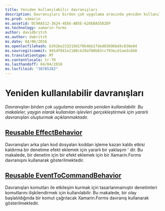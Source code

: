 ```yaml
---
title: Yeniden kullanılabilir davranışları
description: Davranışları birden çok uygulama arasında yeniden kullanılabilir. Bu makaleler, yaygın olarak kullanılan işlevleri gerçekleştirmek için yararlı davranışları oluşturmak açıklanmaktadır.
ms.prod: xamarin
ms.assetid: DC9AA512-3624-4EE6-AB5E-628EBA55D2DF
ms.technology: xamarin-forms
author: davidbritch
ms.author: dabritch
ms.date: 04/06/2016
ms.openlocfilehash: b391be233219d1f0b4bb1fded03696bd4c830e84
ms.sourcegitcommit: 945df041e2180cb20af08b83cc703ecd1aedc6b0
ms.translationtype: MT
ms.contentlocale: tr-TR
ms.lasthandoff: 04/04/2018
ms.locfileid: "30785282"
---
```

# <a name="reusable-behaviors"></a>Yeniden kullanılabilir davranışları

_Davranışları birden çok uygulama arasında yeniden kullanılabilir. Bu makaleler, yaygın olarak kullanılan işlevleri gerçekleştirmek için yararlı davranışları oluşturmak açıklanmaktadır._

## <a name="reusable-effectbehavioreffect-behaviormd"></a>[Reusable EffectBehavior](effect-behavior.md)

Davranışları arka plan kod dosyaları koddan işleme kazan kalıbı etkisi kaldırma bir denetime efekt eklemek için yararlı bir yaklaşım ' dir. Bu makalede, bir denetim için bir efekt eklemek için bir Xamarin.Forms davranışını kullanarak gösterilmektedir.

## <a name="reusable-eventtocommandbehaviorevent-to-command-behaviormd"></a>[Reusable EventToCommandBehavior](event-to-command-behavior.md)

Davranışları komutları ile etkileşim kurmak için tasarlanmamıştır denetimleri komutlarını ilişkilendirmek için kullanılabilir. Bu makalede, bir olay başlatıldığında bir komut çağrılacak Xamarin.Forms davranış kullanarak gösterilmektedir.

